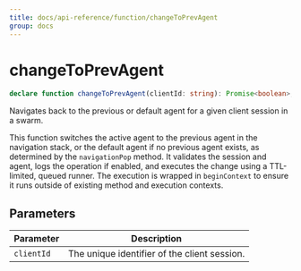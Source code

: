 ```yaml
---
title: docs/api-reference/function/changeToPrevAgent
group: docs
---
```


# changeToPrevAgent

```ts
declare function changeToPrevAgent(clientId: string): Promise<boolean>;
```

Navigates back to the previous or default agent for a given client session in a swarm.

This function switches the active agent to the previous agent in the navigation stack, or the default agent if no previous agent exists,
as determined by the `navigationPop` method. It validates the session and agent, logs the operation if enabled, and executes the change using a TTL-limited, queued runner.
The execution is wrapped in `beginContext` to ensure it runs outside of existing method and execution contexts.

## Parameters

| Parameter | Description |
|-----------|-------------|
| `clientId` | The unique identifier of the client session. |
